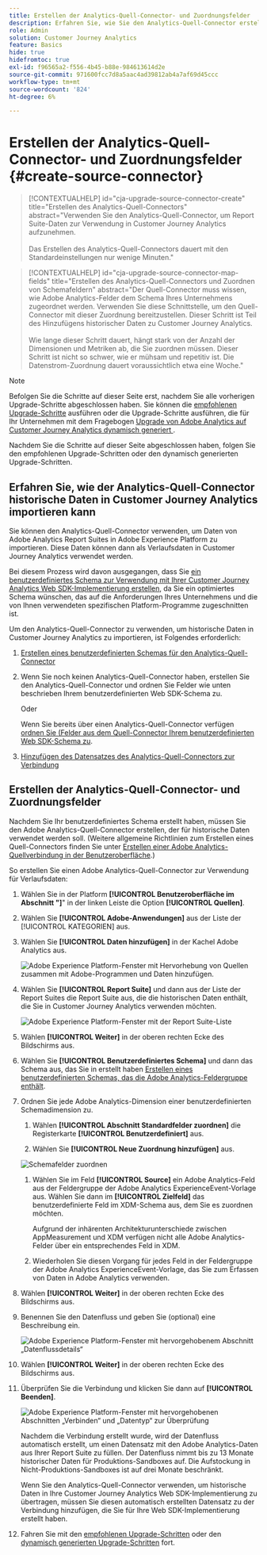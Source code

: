 ```yaml
---
title: Erstellen der Analytics-Quell-Connector- und Zuordnungsfelder
description: Erfahren Sie, wie Sie den Analytics-Quell-Connector erstellen und Felder zuordnen
role: Admin
solution: Customer Journey Analytics
feature: Basics
hide: true
hidefromtoc: true
exl-id: f96565a2-f556-4b45-b88e-984613614d2e
source-git-commit: 971600fcc7d8a5aac4ad39812ab4a7af69d45ccc
workflow-type: tm+mt
source-wordcount: '824'
ht-degree: 6%

---
```


# Erstellen der Analytics-Quell-Connector- und Zuordnungsfelder {#create-source-connector}

<!-- markdownlint-disable MD034 -->

>[!CONTEXTUALHELP]
>id="cja-upgrade-source-connector-create"
>title="Erstellen des Analytics-Quell-Connectors"
>abstract="Verwenden Sie den Analytics-Quell-Connector, um Report Suite-Daten zur Verwendung in Customer Journey Analytics aufzunehmen.<br><br>Das Erstellen des Analytics-Quell-Connectors dauert mit den Standardeinstellungen nur wenige Minuten."

<!-- markdownlint-enable MD034 -->

<!-- markdownlint-disable MD034 -->

>[!CONTEXTUALHELP]
>id="cja-upgrade-source-connector-map-fields"
>title="Erstellen des Analytics-Quell-Connectors und Zuordnen von Schemafeldern"
>abstract="Der Quell-Connector muss wissen, wie Adobe Analytics-Felder dem Schema Ihres Unternehmens zugeordnet werden. Verwenden Sie diese Schnittstelle, um den Quell-Connector mit dieser Zuordnung bereitzustellen. Dieser Schritt ist Teil des Hinzufügens historischer Daten zu Customer Journey Analytics.<br><br>Wie lange dieser Schritt dauert, hängt stark von der Anzahl der Dimensionen und Metriken ab, die Sie zuordnen müssen. Dieser Schritt ist nicht so schwer, wie er mühsam und repetitiv ist. Die Datenstrom-Zuordnung dauert voraussichtlich etwa eine Woche."

<!-- markdownlint-enable MD034 -->

>[!NOTE]
> 
>Befolgen Sie die Schritte auf dieser Seite erst, nachdem Sie alle vorherigen Upgrade-Schritte abgeschlossen haben. Sie können die [empfohlenen Upgrade-Schritte](/help/getting-started/cja-upgrade/cja-upgrade-recommendations.md#recommended-upgrade-steps-for-most-organizations) ausführen oder die Upgrade-Schritte ausführen, die für Ihr Unternehmen mit dem Fragebogen [Upgrade von Adobe Analytics auf Customer Journey Analytics dynamisch generiert ](https://gigazelle.github.io/cja-ttv/).
>
>Nachdem Sie die Schritte auf dieser Seite abgeschlossen haben, folgen Sie den empfohlenen Upgrade-Schritten oder den dynamisch generierten Upgrade-Schritten.

## Erfahren Sie, wie der Analytics-Quell-Connector historische Daten in Customer Journey Analytics importieren kann

Sie können den Analytics-Quell-Connector verwenden, um Daten von Adobe Analytics Report Suites in Adobe Experience Platform zu importieren. Diese Daten können dann als Verlaufsdaten in Customer Journey Analytics verwendet werden.

Bei diesem Prozess wird davon ausgegangen, dass Sie [ein benutzerdefiniertes Schema zur Verwendung mit Ihrer Customer Journey Analytics Web SDK-Implementierung erstellen](/help/getting-started/cja-upgrade/cja-upgrade-schema-create.md), da Sie ein optimiertes Schema wünschen, das auf die Anforderungen Ihres Unternehmens und die von Ihnen verwendeten spezifischen Platform-Programme zugeschnitten ist.

Um den Analytics-Quell-Connector zu verwenden, um historische Daten in Customer Journey Analytics zu importieren, ist Folgendes erforderlich:

1. [Erstellen eines benutzerdefinierten Schemas für den Analytics-Quell-Connector](/help/getting-started/cja-upgrade/cja-upgrade-source-connector-schema.md)

1. Wenn Sie noch keinen Analytics-Quell-Connector haben, erstellen Sie den Analytics-Quell-Connector und ordnen Sie Felder wie unten beschrieben Ihrem benutzerdefinierten Web SDK-Schema zu.

   Oder

   Wenn Sie bereits über einen Analytics-Quell-Connector verfügen[ ordnen Sie (Felder aus dem Quell-Connector Ihrem benutzerdefinierten Web SDK-Schema zu](/help/getting-started/cja-upgrade/cja-upgrade-from-source-connector.md).

1. [Hinzufügen des Datensatzes des Analytics-Quell-Connectors zur Verbindung](/help/getting-started/cja-upgrade/cja-upgrade-source-connector-dataset.md)

## Erstellen der Analytics-Quell-Connector- und Zuordnungsfelder

Nachdem Sie Ihr benutzerdefiniertes Schema erstellt haben, müssen Sie den Adobe Analytics-Quell-Connector erstellen, der für historische Daten verwendet werden soll. (Weitere allgemeine Richtlinien zum Erstellen eines Quell-Connectors finden Sie unter [Erstellen einer Adobe Analytics-Quellverbindung in der Benutzeroberfläche](https://experienceleague.adobe.com/docs/experience-platform/sources/ui-tutorials/create/adobe-applications/analytics.html?lang=de).)

So erstellen Sie einen Adobe Analytics-Quell-Connector zur Verwendung für Verlaufsdaten:

1. Wählen Sie in der Platform **[!UICONTROL Benutzeroberfläche im Abschnitt &quot;]**&quot; in der linken Leiste die Option **[!UICONTROL Quellen]**.

1. Wählen Sie **[!UICONTROL Adobe-Anwendungen]** aus der Liste der [!UICONTROL KATEGORIEN] aus.

1. Wählen Sie **[!UICONTROL Daten hinzufügen]** in der Kachel Adobe Analytics aus.

   ![Adobe Experience Platform-Fenster mit Hervorhebung von Quellen zusammen mit Adobe-Programmen und Daten hinzufügen.](./assets/sources-overview.png)

1. Wählen Sie **[!UICONTROL Report Suite]** und dann aus der Liste der Report Suites die Report Suite aus, die die historischen Daten enthält, die Sie in Customer Journey Analytics verwenden möchten.

   ![Adobe Experience Platform-Fenster mit der Report Suite-Liste](./assets/report-suites.png)

1. Wählen **[!UICONTROL Weiter]** in der oberen rechten Ecke des Bildschirms aus.

1. Wählen Sie **[!UICONTROL Benutzerdefiniertes Schema]** und dann das Schema aus, das Sie in erstellt haben [Erstellen eines benutzerdefinierten Schemas, das die Adobe Analytics-Feldergruppe enthält](/help/getting-started/cja-upgrade/cja-upgrade-source-connector-schema.md). <!-- Deleted this, because I changed this from choosing the default schemawe're pointing them now at the schema they just created: "Adobe Experience Platform  automatically creates the schema and the corresponding dataset to map all standard fields from the selected Adobe Analytics report suite." -->

   <!-- add screenshot -->

1. Ordnen Sie jede Adobe Analytics-Dimension einer benutzerdefinierten Schemadimension zu.

   1. Wählen **[!UICONTROL Abschnitt Standardfelder zuordnen]** die Registerkarte **[!UICONTROL Benutzerdefiniert]** aus.

   1. Wählen Sie **[!UICONTROL Neue Zuordnung hinzufügen]** aus.

   ![Schemafelder zuordnen](assets/schema-mapping.png)

   1. Wählen Sie im Feld **[!UICONTROL Source]** ein Adobe Analytics-Feld aus der Feldergruppe der Adobe Analytics ExperienceEvent-Vorlage aus. Wählen Sie dann im **[!UICONTROL Zielfeld]** das benutzerdefinierte Feld im XDM-Schema aus, dem Sie es zuordnen möchten.

      Aufgrund der inhärenten Architekturunterschiede zwischen AppMeasurement und XDM verfügen nicht alle Adobe Analytics-Felder über ein entsprechendes Feld in XDM.

   1. Wiederholen Sie diesen Vorgang für jedes Feld in der Feldergruppe der Adobe Analytics ExperienceEvent-Vorlage, das Sie zum Erfassen von Daten in Adobe Analytics verwenden.

1. Wählen **[!UICONTROL Weiter]** in der oberen rechten Ecke des Bildschirms aus.

1. Benennen Sie den Datenfluss und geben Sie (optional) eine Beschreibung ein.

   ![Adobe Experience Platform-Fenster mit hervorgehobenem Abschnitt „Datenflussdetails“](./assets/dataflow-detail.png)

1. Wählen **[!UICONTROL Weiter]** in der oberen rechten Ecke des Bildschirms aus.

1. Überprüfen Sie die Verbindung und klicken Sie dann auf **[!UICONTROL Beenden]**.

   ![Adobe Experience Platform-Fenster mit hervorgehobenen Abschnitten „Verbinden“ und „Datentyp“ zur Überprüfung](./assets/review.png)

   Nachdem die Verbindung erstellt wurde, wird der Datenfluss automatisch erstellt, um einen Datensatz mit den Adobe Analytics-Daten aus Ihrer Report Suite zu füllen. Der Datenfluss nimmt bis zu 13 Monate historischer Daten für Produktions-Sandboxes auf. Die Aufstockung in Nicht-Produktions-Sandboxes ist auf drei Monate beschränkt.

   Wenn Sie den Analytics-Quell-Connector verwenden, um historische Daten in Ihre Customer Journey Analytics Web SDK-Implementierung zu übertragen, müssen Sie diesen automatisch erstellten Datensatz zu der Verbindung hinzufügen, die Sie für Ihre Web SDK-Implementierung erstellt haben.

1. Fahren Sie mit den [empfohlenen Upgrade-Schritten](/help/getting-started/cja-upgrade/cja-upgrade-recommendations.md#recommended-upgrade-steps-for-most-organizations) oder den [dynamisch generierten Upgrade-Schritten](https://gigazelle.github.io/cja-ttv/) fort.
